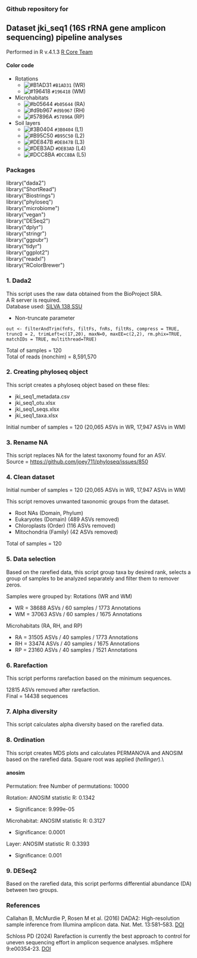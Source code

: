 ### Github repository for 

## Dataset jki_seq1 (16S rRNA gene amplicon sequencing) pipeline analyses
Performed in R v.4.1.3 [R Core Team](https://www.r-project.org)

#### Color code
- Rotations
  - ![#B1AD31](https://placehold.co/15x15/B1AD31/B1AD31.png) `#B1AD31` (WR)
  - ![#196418](https://placehold.co/15x15/196418/196418.png) `#196418` (WM)
- Microhabitats
  - ![#b05644](https://placehold.co/15x15/b05644/b05644.png) `#b05644` (RA)
  - ![#d9b967](https://placehold.co/15x15/d9b967/d9b967.png) `#d9b967` (RH)
  - ![#57896A](https://placehold.co/15x15/57896A/57896A.png) `#57896A` (RP)
- Soil layers
  - ![#3B0404](https://placehold.co/15x15/3B0404/3B0404.png) `#3B0404` (L1)
  - ![#B95C50](https://placehold.co/15x15/B95C50/B95C50.png) `#B95C50` (L2)
  - ![#DE847B](https://placehold.co/15x15/DE847B/DE847B.png) `#DE847B` (L3)
  - ![#DEB3AD](https://placehold.co/15x15/DEB3AD/DEB3AD.png) `#DEB3AD` (L4)
  - ![#DCC8BA](https://placehold.co/15x15/DCC8BA/DCC8BA.png) `#DCC8BA` (L5)

### Packages
library("dada2")\
library("ShortRead")\
library("Biostrings")\
library("phyloseq")\
library("microbiome")\
library("vegan")\
library("DESeq2") \
library("dplyr")\
library("stringr")\
library("ggpubr")\
library("tidyr")\
library("ggplot2")\
library("readxl")\
library("RColorBrewer")
  
### 1. Dada2
This script uses the raw data obtained from the BioProject SRA.\
A R server is required. \
Database used: [SILVA 138 SSU](https://www.arb-silva.de/documentation/release-138/) 
- Non-truncate parameter
```
out <- filterAndTrim(fnFs, filtFs, fnRs, filtRs, compress = TRUE, truncQ = 2, trimLeft=c(17,20), maxN=0, maxEE=c(2,2), rm.phix=TRUE, matchIDs = TRUE, multithread=TRUE)
```
Total of samples = 120\
Total of reads (nonchim) = 8,591,570

### 2. Creating phyloseq object
This script creates a phyloseq object based on these files:

- jki_seq1_metadata.csv
- jki_seq1_otu.xlsx
- jki_seq1_seqs.xlsx
- jki_seq1_taxa.xlsx

Initial number of samples = 120 (20,065 ASVs in WR, 17,947 ASVs in WM)

### 3. Rename NA
This script replaces NA for the latest taxonomy found for an ASV.\
Source = https://github.com/joey711/phyloseq/issues/850

### 4. Clean dataset
Initial number of samples = 120 (20,065 ASVs in WR, 17,947 ASVs in WM)

This script removes unwanted taxonomic groups from the dataset.
- Root NAs (Domain, Phylum)
- Eukaryotes (Domain) (489 ASVs removed)
- Chloroplasts (Order) (116 ASVs removed)
- Mitochondria (Family) (42 ASVs removed)

Total of samples = 120 

### 5. Data selection
Based on the rarefied data, this script group taxa by desired rank, selects a group of samples to be analyzed separately and filter them to remover zeros.

Samples were grouped by:
Rotations (WR and WM)
  - WR = 38688 ASVs / 60 samples / 1773 Annotations
  - WM = 37063 ASVs / 60 samples / 1675 Annotations

Microhabitats (RA, RH, and RP)
  - RA = 31505 ASVs / 40 samples / 1773 Annotations
  - RH = 33474 ASVs / 40 samples / 1675 Annotations
  - RP = 23160 ASVs / 40 samples / 1521 Annotations

### 6. Rarefaction
This script performs rarefaction based on the minimum sequences. 

12815 ASVs removed after rarefaction.\
Final = 14438 sequences

### 7. Alpha diversity
This script calculates alpha diversity based on the rarefied data.

### 8. Ordination 
This script creates MDS plots and calculates PERMANOVA and ANOSIM based on the rarefied data. Square root was applied (*hellinger*).\

#### anosim
Permutation: free
Number of permutations: 10000

Rotation: ANOSIM statistic R: 0.1342 
- Significance: 9.999e-05 

Microhabitat: ANOSIM statistic R: 0.3127 
- Significance: 0.0001 

Layer: ANOSIM statistic R: 0.3393 
- Significance: 0.001 

### 9. DESeq2
Based on the rarefied data, this script performs differential abundance (DA) between two groups.

### References
Callahan B, McMurdie P, Rosen M et al. (2016) DADA2: High-resolution sample inference from Illumina amplicon data. Nat. Met. 13:581–583. [DOI](http://10.1101/024034)

Schloss PD (2024) Rarefaction is currently the best approach to control for uneven sequencing effort in amplicon sequence analyses. mSphere 9:e00354-23. [DOI](http://10.1128/msphere.00354-23)

